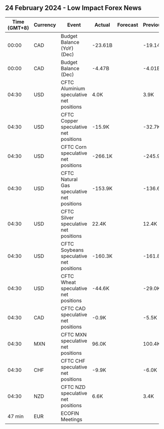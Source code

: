 ## 24 February 2024 - Low Impact Forex News

| Time (GMT+8) | Currency | Event | Actual | Forecast | Previous |
|------|----------|-------|--------|----------|----------|
| 00:00 | CAD | Budget Balance (YoY) (Dec) | -23.61B |  | -19.14B |
| 00:00 | CAD | Budget Balance (Dec) | -4.47B |  | -4.01B |
| 04:30 | USD | CFTC Aluminium speculative net positions | 4.0K |  | 3.9K |
| 04:30 | USD | CFTC Copper speculative net positions | -15.9K |  | -32.7K |
| 04:30 | USD | CFTC Corn speculative net positions | -266.1K |  | -245.9K |
| 04:30 | USD | CFTC Natural Gas speculative net positions | -153.9K |  | -136.6K |
| 04:30 | USD | CFTC Silver speculative net positions | 22.4K |  | 12.4K |
| 04:30 | USD | CFTC Soybeans speculative net positions | -160.3K |  | -161.8K |
| 04:30 | USD | CFTC Wheat speculative net positions | -44.6K |  | -29.0K |
| 04:30 | CAD | CFTC CAD speculative net positions | -0.9K |  | -5.5K |
| 04:30 | MXN | CFTC MXN speculative net positions | 96.0K |  | 100.4K |
| 04:30 | CHF | CFTC CHF speculative net positions | -9.9K |  | -6.0K |
| 04:30 | NZD | CFTC NZD speculative net positions | 6.6K |  | 3.4K |
| 47 min | EUR | ECOFIN Meetings |  |  |  |
